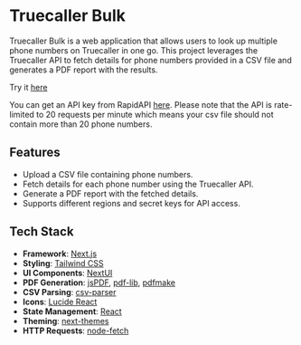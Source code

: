 # Truecaller Bulk

Truecaller Bulk is a web application that allows users to look up multiple phone numbers on Truecaller in one go. This project leverages the Truecaller API to fetch details for phone numbers provided in a CSV file and generates a PDF report with the results.

Try it [here](https://truecaller-bulk.vercel.app)

You can get an API key from RapidAPI [here](https://rapidapi.com/DataCrawler/api/truecaller4). Please note that the API is rate-limited to 20 requests per minute which means your csv file should not contain more than 20 phone numbers.

## Features

- Upload a CSV file containing phone numbers.
- Fetch details for each phone number using the Truecaller API.
- Generate a PDF report with the fetched details.
- Supports different regions and secret keys for API access.

## Tech Stack

- **Framework**: [Next.js](https://nextjs.org/)
- **Styling**: [Tailwind CSS](https://tailwindcss.com/)
- **UI Components**: [NextUI](https://nextui.org/)
- **PDF Generation**: [jsPDF](https://github.com/parallax/jsPDF), [pdf-lib](https://github.com/Hopding/pdf-lib), [pdfmake](https://github.com/bpampuch/pdfmake)
- **CSV Parsing**: [csv-parser](https://github.com/mafintosh/csv-parser)
- **Icons**: [Lucide React](https://lucide.dev/)
- **State Management**: [React](https://reactjs.org/)
- **Theming**: [next-themes](https://github.com/pacocoursey/next-themes)
- **HTTP Requests**: [node-fetch](https://github.com/node-fetch/node-fetch)
